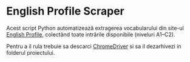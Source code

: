 # English Profile Scraper

Acest script Python automatizează extragerea vocabularului din site-ul [English Profile](https://englishprofile.org/?menu=evp-online), colectând toate intrările disponibile (niveluri A1–C2). 

Pentru a il rula trebuie sa descarci [ChromeDriver](https://sites.google.com/chromium.org/driver/) si sa il dezarhivezi in folderul proiectului.

